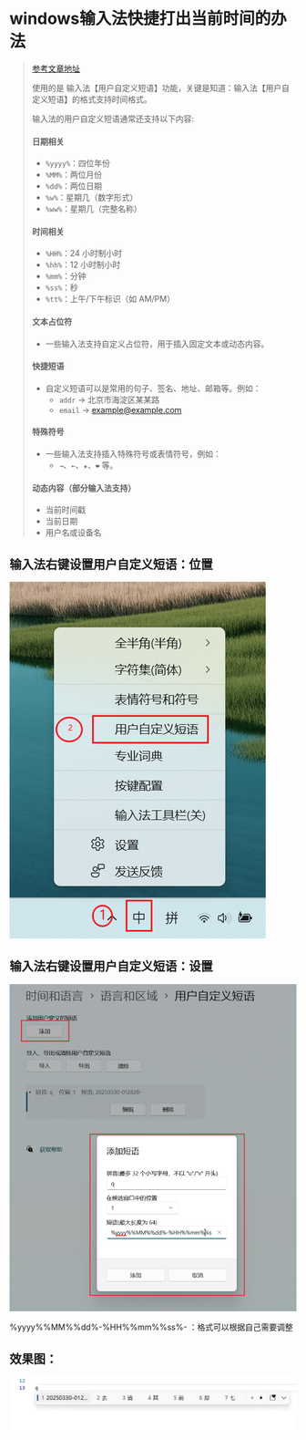# windows输入法快捷打出当前时间的办法

> [参考文章地址](https://blog.csdn.net/shaun2001/article/details/139060524)
> 
> 使用的是 输入法【用户自定义短语】功能，关键是知道：输入法【用户自定义短语】的格式支持时间格式。
> 
> 输入法的用户自定义短语通常还支持以下内容:
> #### 日期相关
> 
> - `%yyyy%`：四位年份
> - `%MM%`：两位月份
> - `%dd%`：两位日期
> - `%w%`：星期几（数字形式）
> - `%ww%`：星期几（完整名称）
> 
> #### 时间相关
> 
> - `%HH%`：24 小时制小时
> - `%hh%`：12 小时制小时
> - `%mm%`：分钟
> - `%ss%`：秒
> - `%tt%`：上午/下午标识（如 AM/PM）
> 
>  #### 文本占位符
> 
> - 一些输入法支持自定义占位符，用于插入固定文本或动态内容。
> 
> #### 快捷短语
> 
> - 自定义短语可以是常用的句子、签名、地址、邮箱等。例如：
>   - `addr` → 北京市海淀区某某路
>   - `email` → example@example.com
> 
> #### 特殊符号
> 
> - 一些输入法支持插入特殊符号或表情符号，例如：
>   - `→`、`←`、`★`、`❤` 等。
> 
> #### 动态内容（部分输入法支持）
> 
> - 当前时间戳
> - 当前日期
> - 用户名或设备名
>


## 输入法右键设置用户自定义短语：位置

![输入法右键设置用户自定义短语：位置](image.png)

## 输入法右键设置用户自定义短语：设置

![输入法右键设置用户自定义短语：设置](image-1.png)


%yyyy%%MM%%dd%-%HH%%mm%%ss%- ：格式可以根据自己需要调整

## 效果图：

![使用效果](image-2.png)



